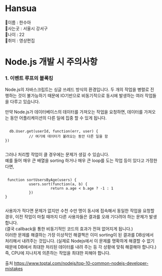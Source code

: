 # Hansua
🎀이름 : 한수아 <br>
🎀사는곳 : 서울시 강서구<br>
🎀나이 : 22 <br>
🎀취미 : 영상편집 <br>


# Node.js 개발 시 주의사항
<h3> 1. 이벤트 루프의 블록킹 </h3>
Node.js의 자바스크립트는 싱글 쓰레드 방식의 환경입니다. 
두 개의 작업을 병렬로 진행하는 것이 불가능하기 때문에 IO기반으로 비동기적으로 동시에 발생하는 여러 작업들을 다루고 있습니다.

만약 Node.js가 데이터베이스의 데이터를 가져오는 작업을 요청하면, 데이터를 가져오는 동안 어플리케이션의 다른 일에 집중 할 수 있게 됩니다. <br>
<pre><code>
  db.User.get(userId, function(err, user) {
           // 여기에 데이터가 불려오는 동안 다른 일을 함
})
 </pre></code>

그러나 처리할 작업이 클 경우에는 문제가 생길 수 있습니다. <br>
예를 들어 매우 큰 배열을 sorting 하거나 매우 큰 loop를 도는 작업 등이 있다고 가정한다면, 
<pre><code>
 function sortUsersByAge(users) {
           users.sort(function(a, b) {
                     return a.age < b.age ? -1 : 1
           })
}
 </pre></code>

사용자가 적다면 문제가 없지만 수천 수만 명이 동시에 접속해서 동일한 작업을 요청할 경우, 이전 작업이 마칠 때까지 다른 사용자들은 결과를 오래 기다려야 하는 문제가 발생합니다. <br>
(결국 callback을 통한 비동기적인 코드의 효과가 전혀 없어지게 됩니다.) <br>
이러한 문제를 해결하는 가장 이상적인 해결책은 이미 sorting이 된 결과를 DB상에서 처리해서 내려주는 것입니다. (실제로 Nodejs에서 이 문제를 명확하게 해결할 수 없기 때문에 DB에서 최대한 처리된 데이터를 내려 주는 등 각 상황에 맞춰 해결해야 합니다.) <br>
즉, CPU에 지나치게 의존하는 작업을 최대한 피해야 합니다.






출처 https://www.toptal.com/nodejs/top-10-common-nodejs-developer-mistakes

